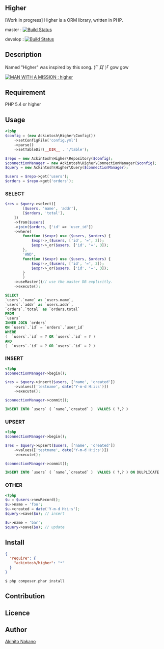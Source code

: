 Higher
---
[Work in progress]
Higher is a ORM library, written in PHP.

master : [![Build Status](https://travis-ci.org/ackintosh/higher.svg?branch=master)](https://travis-ci.org/ackintosh/higher)

develop : [![Build Status](https://travis-ci.org/ackintosh/higher.svg?branch=develop)](https://travis-ci.org/ackintosh/higher)

## Description
Named "Higher" was inspired by this song. (｢ﾟДﾟ)｢ gow gow

[![MAN WITH A MISSION : higher](http://img.youtube.com/vi/RIBqsb5yIx8/0.jpg)](https://www.youtube.com/watch?v=RIBqsb5yIx8)

## Requirement
PHP 5.4 or higher

## Usage
```php
<?php
$config = (new Ackintosh\Higher\Config())
    ->setConfigFile('config.yml')
    ->parse()
    ->setTableDir(__DIR__ . '/table');

$repo = new Ackintosh\Higher\Repository($config);
$connectionManager = new Ackintosh\Higher\ConnectionManager($config);
$query = new Ackintosh\Higher\Query($connectionManager);

$users = $repo->get('users');
$orders = $repo->get('orders');
```

### SELECT
```php
$res = $query->select([
        [$users, 'name', 'addr'],
        [$orders, 'total'],
    ])
    ->from($users)
    ->join($orders, ['id' => 'user_id'])
    ->where(
        function ($expr) use ($users, $orders) {
            $expr->_($users, ['id', '=', 2]);
            $expr->_or($users, ['id', '=', 3]);
        },
        'AND',
        function ($expr) use ($users, $orders) {
            $expr->_($users, ['id', '=', 2]);
            $expr->_or($users, ['id', '=', 3]);
        }
        )
    ->useMaster()// use the master DB explicitly.
    ->execute();
```

```sql
SELECT
`users`.`name` as `users.name`,
`users`.`addr` as `users.addr`,
`orders`.`total` as `orders.total`
FROM
`users`
INNER JOIN `orders`
ON `users`.`id` = `orders`.`user_id`
WHERE
(  `users`.`id` = ? OR `users`.`id` = ? )
AND
(  `users`.`id` = ? OR `users`.`id` = ? )
```

### INSERT
```php
<?php
$connectionManager->begin();

$res = $query->insert($users, ['name', 'created'])
    ->values(['testname', date('Y-m-d H:i:s')])
    ->execute();

$connectionManager->commit();
```

```sql
INSERT INTO `users` ( `name`,`created` )  VALUES ( ?,? )
```

### UPSERT
```php
<?php
$connectionManager->begin();

$res = $query->upsert($users, ['name', 'created'])
    ->values(['testname', date('Y-m-d H:i:s')])
    ->execute();

$connectionManager->commit();
```

```sql
INSERT INTO `users` ( `name`,`created` )  VALUES ( ?,? ) ON DULPLICATE KEY UPDATE `name` = ?,`created` = ?
```

### OTHER
```php
<?php
$u = $users->newRecord();
$u->name = 'foo';
$u->created = date('Y-m-d H:i:s');
$query->save($u); // insert

$u->name = 'bar';
$query->save($u); // update
```



## Install

```composer.json
{
  "require": {
    "ackintosh/higher": "*"
  }
}
```

```shell
$ php composer.phar install
```

## Contribution

## Licence

## Author

[Akihito Nakano](https://github.com/ackintosh)

